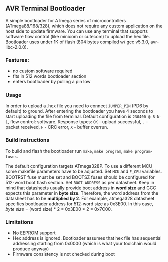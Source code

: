 ## AVR Terminal Bootloader

A simple bootloader for ATmega series of microcontrollers (ATmega88/168/328), which does not require any custom application on the host side to update firmware.
You can use any terminal that supports software flow control (like minicom or cutecom) to upload the hex file.
Bootloader uses under 1K of flash (804 bytes compiled w/ gcc v5.3.0, avr-libc-2.0.0).

### Features:

*   no custom software required
*   fits in 512 words bootloader section
*   enters bootloader by pulling a pin low

### Usage

In order to upload a .hex file you need to connect `JUMPER_PIN` (PD6 by default) to  ground.
After entering the bootloader you have 4 seconds to start uploading the file from terminal.
Default configuration is `230400 @ 8-N-1`, flow control: software.
Response types:
`OK` - upload successful,
`.` - packet received,
`F` - CRC error,
`X` - buffer overrun.

### Build instructions
To build and flash the bootloader run `make`, `make program`, `make program-fuses`.

The default configuration targets ATmega328P. To use a different MCU some makefile parameters have to be adjusted.
Set `MCU` and `F_CPU` variables. BOOTRST fuse must be set and BOOTSZ fuses should be configured for 512-word boot flash section.
Set `BOOT_ADDRESS` as per datasheet. Keep in mind that datasheets usually provide boot address in **word size** and GCC expects this parameter in **byte size**.
Therefore, the word address from the datasheet has to be **multiplied by 2**.
For example, atmega328 datasheet specifies bootloader address for 512-word size as 0x3E00. In this case, _byte size_ = (word size) * 2 = 0x3E00 * 2 = 0x7C00.

### Limitations

*   No EEPROM support
*   Hex address is ignored. Bootloader assumes that hex file has sequential addressing starting from 0x0000 (which is what your toolchain would produce anyway)
*   Firmware consistency is not checked during boot

